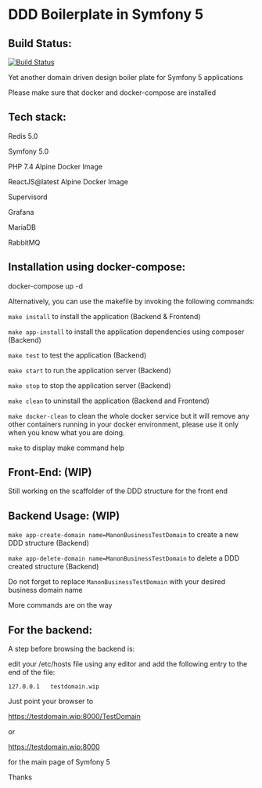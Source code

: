 # DDD Boilerplate in Symfony 5

Build Status:
--------------
[![Build Status](https://travis-ci.org/mostafaahamidmanon/symfony5dddboilerplate.svg?branch=master)](https://travis-ci.org/mostafaahamidmanon/symfony5dddboilerplate)



Yet another domain driven design boiler plate for Symfony 5 applications

Please make sure that docker and docker-compose are installed


Tech stack:
------------

Redis 5.0

Symfony 5.0

PHP 7.4 Alpine Docker Image

ReactJS@latest Alpine Docker Image

Supervisord

Grafana

MariaDB

RabbitMQ


Installation using docker-compose:
------------------------------------

docker-compose up -d

Alternatively, you can use the makefile by invoking the following commands:

``` make install ``` to install the application (Backend & Frontend)

``` make app-install ``` to install the application dependencies using composer (Backend)

``` make test ``` to test the application (Backend)

``` make start ``` to run the application server (Backend)

``` make stop ``` to stop the application server (Backend)

``` make clean ``` to uninstall the application (Backend and Frontend)

``` make docker-clean ``` to clean the whole docker service but it will remove any other containers running in your docker environment, please use it only when you know what you are doing.

``` make ``` to display make command help


Front-End: (WIP)
-----------------

Still working on the scaffolder of the DDD structure for the front end


Backend Usage: (WIP)
---------------------

``` make app-create-domain name=ManonBusinessTestDomain ``` to create a new DDD structure (Backend)

``` make app-delete-domain name=ManonBusinessTestDomain ``` to delete a DDD created structure (Backend)

Do not forget to replace ``` ManonBusinessTestDomain ``` with your desired business domain name

More commands are on the way


For the backend:
-----------------

A step before browsing the backend is:

edit your /etc/hosts file using any editor and add the following entry to the end of the file:

``` 127.0.0.1   testdomain.wip ```

Just point your browser to 

https://testdomain.wip:8000/TestDomain 

or 

https://testdomain.wip:8000 

for the main page of Symfony 5


Thanks